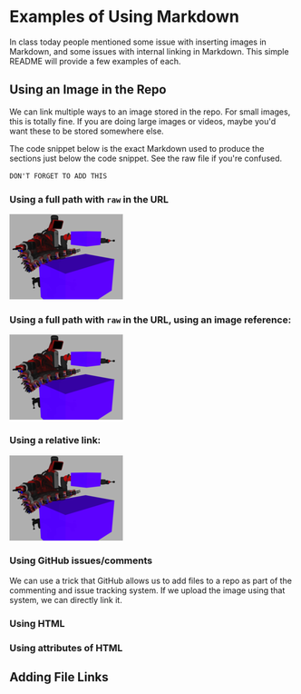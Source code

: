 # Examples of Using Markdown #

In class today people mentioned some issue with inserting images in Markdown, and some issues with internal linking in Markdown. This simple README will provide a few examples of each.


## Using an Image in the Repo ##

We can link multiple ways to an image stored in the repo. For small images, this
is totally fine. If you are doing large images or videos, maybe you'd want these
to be stored somewhere else.

The code snippet below is the exact Markdown used to produce the sections just
below the code snippet. See the raw file if you're confused.

```md
DON'T FORGET TO ADD THIS
```

### Using a full path with `raw` in the URL ###

![alt text](https://github.com/nu-msr/markdown_examples_me495/raw/master/images/planning_1_crop_small.png "Full path with raw")

### Using a full path with `raw` in the URL, using an image reference: ###

![alt text][logo]

<!-- note the following could go anywhere in the document: -->

[logo]: https://github.com/nu-msr/markdown_examples_me495/raw/master/images/planning_1_crop_small.png "Image reference"

### Using a relative link: ###

![alt text](images/planning_1_crop_small.png?raw=true "Relative link")

### Using GitHub issues/comments ###

We can use a trick that GitHub allows us to add files to a repo as part of the
commenting and issue tracking system. If we upload the image using that system,
we can directly link it.

### Using HTML ###

### Using attributes of HTML ###

## Adding File Links ##


